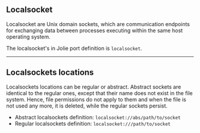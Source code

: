## Localsocket

Localsocket are Unix domain sockets, which are communication endpoints for exchanging data between processes executing within the same host operating system.

The localsocket's in Jolie port definition is `localsocket`.

---

## Localsockets locations

Localsockets locations can be regular or abstract. Abstract sockets are identical to the regular ones, except that their name does not exist in the file system. Hence, file permissions do not apply to them and when the file is not used any more, it is deleted, while the regular sockets persist.

- Abstract localsockets definition: `localsocket://abs/path/to/socket`
- Regular localsockets definition: `localsocket:///path/to/socket`
